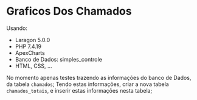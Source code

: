 # Graficos Dos Chamados

Usando:
  * Laragon  5.0.0
  * PHP 7.4.19
  * ApexCharts
  * Banco de Dados: simples_controle
  * HTML, CSS, ...
  
No momento apenas testes trazendo as informações do banco de Dados, da tabela `chamados`;
Tendo estas informações, criar a nova tabela `chamados_totais`, e inserir estas informações nesta tabela;
